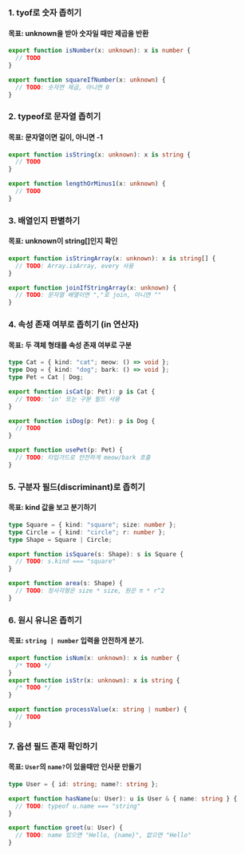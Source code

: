 ### 1. tyof로 숫자 좁히기

#### 목표: unknown을 받아 숫자일 때만 제곱을 반환

```ts
export function isNumber(x: unknown): x is number {
  // TODO
}

export function squareIfNumber(x: unknown) {
  // TODO: 숫자면 제곱, 아니면 0
}
```

### 2. typeof로 문자열 좁히기

#### 목표: 문자열이면 길이, 아니면 -1

```ts
export function isString(x: unknown): x is string {
  // TODO
}

export function lengthOrMinus1(x: unknown) {
  // TODO
}
```

### 3. 배열인지 판별하기

#### 목표: unknown이 string[]인지 확인

```ts
export function isStringArray(x: unknown): x is string[] {
  // TODO: Array.isArray, every 사용
}

export function joinIfStringArray(x: unknown) {
  // TODO: 문자열 배열이면 ","로 join, 아니면 ""
}
```

### 4. 속성 존재 여부로 좁히기 (in 연산자)

#### 목표: 두 객체 형태를 속성 존재 여부로 구분

```ts
type Cat = { kind: "cat"; meow: () => void };
type Dog = { kind: "dog"; bark: () => void };
type Pet = Cat | Dog;

export function isCat(p: Pet): p is Cat {
  // TODO: 'in' 또는 구분 필드 사용
}

export function isDog(p: Pet): p is Dog {
  // TODO
}

export function usePet(p: Pet) {
  // TODO: 타입가드로 안전하게 meow/bark 호출
}
```

### 5. 구분자 필드(discriminant)로 좁히기

#### 목표: kind 값을 보고 분기하기

```ts
type Square = { kind: "square"; size: number };
type Circle = { kind: "circle"; r: number };
type Shape = Square | Circle;

export function isSquare(s: Shape): s is Square {
  // TODO: s.kind === "square"
}

export function area(s: Shape) {
  // TODO: 정사각형은 size * size, 원은 π * r^2
}
```

### 6. 원시 유니온 좁히기

#### 목표: `string | number` 입력을 안전하게 분기.

```ts
export function isNum(x: unknown): x is number {
  /* TODO */
}
export function isStr(x: unknown): x is string {
  /* TODO */
}

export function processValue(x: string | number) {
  // TODO
}
```

### 7. 옵션 필드 존재 확인하기

#### 목표: `User`의 `name?`이 있을때만 인사문 만들기

```ts
type User = { id: string; name?: string };

export function hasName(u: User): u is User & { name: string } {
  // TODO: typeof u.name === "string"
}

export function greet(u: User) {
  // TODO: name 있으면 "Hello, {name}", 없으면 "Hello"
}
```

